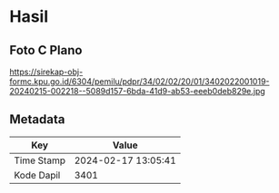 # Hasil

## Foto C Plano

https://sirekap-obj-formc.kpu.go.id/6304/pemilu/pdpr/34/02/02/20/01/3402022001019-20240215-002218--5089d157-6bda-41d9-ab53-eeeb0deb829e.jpg


## Metadata

| Key        | Value               |
| ---------- | ------------------- |
| Time Stamp | 2024-02-17 13:05:41 |
| Kode Dapil | 3401                |



